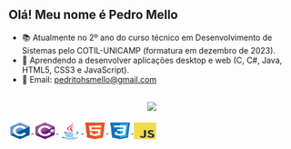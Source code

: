 ## Olá! Meu nome é Pedro Mello

- 📚 Atualmente no 2º ano do curso técnico em Desenvolvimento de Sistemas pelo COTIL-UNICAMP (formatura em dezembro de 2023).
- 🌱 Aprendendo a desenvolver aplicações desktop e web (C, C#, Java, HTML5, CSS3 e JavaScript).
- 📩 Email: pedritohsmello@gmail.com
<br>

<div align="center">
  <a href="https://github.com/pmello06">
  <img height="180em" src="https://github-readme-stats.vercel.app/api?username=pmello06&show_icons=true&theme=dark&include_all_commits=true&count_private=true"/>
</div>
  
 <div style="display: inline_block"><br>
  <img align="center" alt="pmello-C" height="30" width="40" src="https://github.com/devicons/devicon/blob/master/icons/c/c-original.svg">
  <img align="center" alt="pmello-CSharp" height="30" width="40" src="https://github.com/devicons/devicon/blob/master/icons/csharp/csharp-original.svg">
  <img align="center" alt="pmello-Java" height="30" width="40" src="https://github.com/devicons/devicon/blob/master/icons/java/java-original.svg">
  <img align="center" alt="pmello-HTML" height="30" width="40" src="https://github.com/devicons/devicon/blob/master/icons/html5/html5-original.svg">
  <img align="center" alt="pmello-CSS" height="30" width="40" src="https://github.com/devicons/devicon/blob/master/icons/css3/css3-original.svg">
  <img align="center" alt="pmello-JavaScript" height="30" width="40" src="https://github.com/devicons/devicon/blob/master/icons/javascript/javascript-original.svg">
</div>
